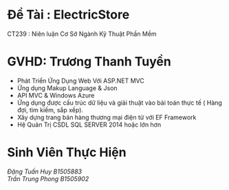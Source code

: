 # Đề Tài : ElectricStore
CT239 : Niên luận Cơ Sở Ngành Kỹ Thuật Phần Mềm
# GVHD: Trương Thanh Tuyền
   - Phát Triển Ứng Dụng Web Với ASP.NET MVC
   - Ứng dụng Makup Language & Json
   - API MVC & Windows Azure
   - Ứng dụng được cấu trúc dữ liệu và giải thuật vào bài toán thực tế ( Hàng đợi, tìm kiếm, sắp xếp).
   - Xây dựng trang bán hàng thương mại điện tử với EF Framework
   - Hệ Quản Trị CSDL SQL SERVER 2014 hoặc lớn hơn
# Sinh Viên Thực Hiện
<i>Đặng Tuấn Huy B1505883</i></br>
<i>Trần Trung Phong B1505902</i>
